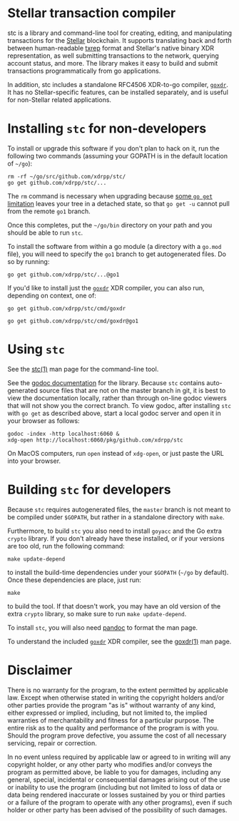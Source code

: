 # Stellar transaction compiler

stc is a library and command-line tool for creating, editing, and
manipulating transactions for the [Stellar](https://www.stellar.org/)
blockchain.  It supports translating back and forth between
human-readable [txrep] format and Stellar's native binary XDR
representation, as well submitting transactions to the network,
querying account status, and more.  The library makes it easy to build
and submit transactions programmatically from go applications.

In addition, stc includes a standalone RFC4506 XDR-to-go compiler,
[`goxdr`](cmd/goxdr).  It has no Stellar-specific features, can be
installed separately, and is useful for non-Stellar related
applications.

# Installing `stc` for non-developers

To install or upgrade this software if you don't plan to hack on it,
run the following two commands (assuming your GOPATH is in the default
location of `~/go`):

    rm -rf ~/go/src/github.com/xdrpp/stc/
    go get github.com/xdrpp/stc/...

The `rm` command is necessary when upgrading because [some `go get`
limitation](https://github.com/golang/go/issues/27526) leaves your
tree in a detached state, so that `go get -u` cannot pull from the
remote `go1` branch.

Once this completes, put the `~/go/bin` directory on your path and you
should be able to run `stc`.

To install the software from within a go module (a directory with a
`go.mod` file), you will need to specify the `go1` branch to get
autogenerated files.  Do so by running:

    go get github.com/xdrpp/stc/...@go1


If you'd like to install just the [`goxdr`](cmd/goxdr) XDR compiler,
you can also run, depending on context, one of:

    go get github.com/xdrpp/stc/cmd/goxdr

    go get github.com/xdrpp/stc/cmd/goxdr@go1

# Using `stc`

See the [stc(1)][stc.1] man page for the command-line tool.

See the [godoc documentation][gh-pages] for the library.  Because
`stc` contains auto-generated source files that are not on the master
branch in git, it is best to view the documentation locally, rather
than through on-line godoc viewers that will not show you the correct
branch.  To view godoc, after installing `stc` with `go get` as
described above, start a local godoc server and open it in your
browser as follows:

    godoc -index -http localhost:6060 &
    xdg-open http://localhost:6060/pkg/github.com/xdrpp/stc

On MacOS computers, run `open` instead of `xdg-open`, or just paste
the URL into your browser.

# Building `stc` for developers

Because `stc` requires autogenerated files, the `master` branch is not
meant to be compiled under `$GOPATH`, but rather in a standalone
directory with `make`.

Furthermore, to build `stc` you also need to install `goyacc` and the
Go extra `crypto` library.  If you don't already have these installed,
or if your versions are too old, run the following command:

    make update-depend

to install the build-time dependencies under your `$GOPATH` (`~/go` by
default).  Once these dependencies are place, just run:

    make

to build the tool.  If that doesn't work, you may have an old version
of the extra `crypto` library, so make sure to run `make
update-depend`.

To install `stc`, you will also need [pandoc](https://pandoc.org/) to
format the man page.

To understand the included [`goxdr`](cmd/goxdr) XDR compiler, see the
[goxdr(1)][goxdr.1] man page.

# Disclaimer

There is no warranty for the program, to the extent permitted by
applicable law.  Except when otherwise stated in writing the copyright
holders and/or other parties provide the program "as is" without
warranty of any kind, either expressed or implied, including, but not
limited to, the implied warranties of merchantability and fitness for
a particular purpose.  The entire risk as to the quality and
performance of the program is with you.  Should the program prove
defective, you assume the cost of all necessary servicing, repair or
correction.

In no event unless required by applicable law or agreed to in writing
will any copyright holder, or any other party who modifies and/or
conveys the program as permitted above, be liable to you for damages,
including any general, special, incidental or consequential damages
arising out of the use or inability to use the program (including but
not limited to loss of data or data being rendered inaccurate or
losses sustained by you or third parties or a failure of the program
to operate with any other programs), even if such holder or other
party has been advised of the possibility of such damages.

[gh-pages]: https://xdrpp.github.io/stc/pkg/github.com/xdrpp/stc/
[stc.1]: https://xdrpp.github.io/stc/pkg/github.com/xdrpp/stc/cmd/stc/stc.1.html
[goxdr.1]: https://xdrpp.github.io/stc/pkg/github.com/xdrpp/stc/cmd/goxdr/goxdr.1.html
[txrep]: https://github.com/stellar/stellar-protocol/blob/master/ecosystem/sep-0011.md
